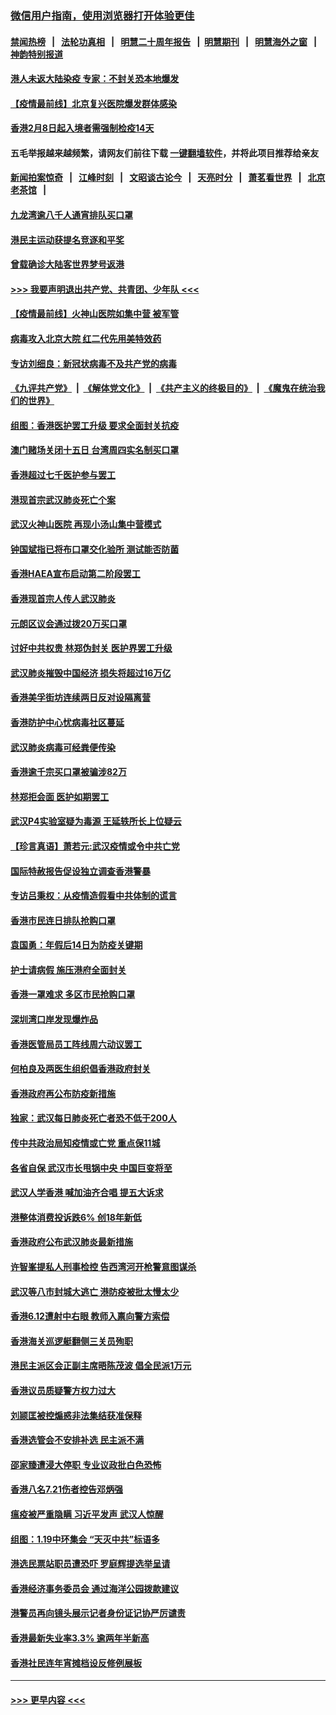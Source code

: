 ### [微信用户指南，使用浏览器打开体验更佳](https://github.com/gfw-breaker/banned-news1/blob/master/indexes/wechat-guide.md?t=0)
#### [禁闻热榜](热点新闻.md?t=0)  &nbsp;&nbsp;|&nbsp;&nbsp; [法轮功真相](https://github.com/gfw-breaker/truth/blob/master/README.md?t=0) &nbsp;&nbsp;|&nbsp;&nbsp; [明慧二十周年报告](https://github.com/gfw-breaker/mh-reports/blob/master/README.md?t=0) &nbsp;&nbsp;|&nbsp;&nbsp;[明慧期刊](https://github.com/gfw-breaker/mh-qikan) &nbsp;&nbsp;|&nbsp;&nbsp; [明慧海外之窗](https://github.com/gfw-breaker/mh-news/blob/master/README.md?t=0) &nbsp;&nbsp;|&nbsp;&nbsp; [神韵特别报道](https://github.com/gfw-breaker/mh-news/blob/master/shenyun.md?t=0)
#### [港人未返大陆染疫 专家：不封关恐本地爆发](../pages/nsc415/n11848021.md?t=02070455) 
#### [【疫情最前线】北京复兴医院爆发群体感染](../pages/nsc415/n11847626.md?t=02070455) 
#### [香港2月8日起入境者需强制检疫14天](../pages/nsc415/n11847658.md?t=02070455) 
#### 五毛举报越来越频繁，请网友们前往下载 [一键翻墙软件](https://github.com/gfw-breaker/ssr-accounts)，并将此项目推荐给亲友
#### [新闻拍案惊奇](https://github.com/gfw-breaker/banned-news1/blob/master/pages/link4.md) &nbsp;&nbsp;|&nbsp;&nbsp; [江峰时刻](https://github.com/gfw-breaker/banned-news1/blob/master/pages/link4.md) &nbsp;&nbsp;|&nbsp;&nbsp; [文昭谈古论今](https://github.com/gfw-breaker/banned-news1/blob/master/pages/link4.md) &nbsp;&nbsp;|&nbsp;&nbsp; [天亮时分](https://github.com/gfw-breaker/banned-news1/blob/master/pages/link4.md) &nbsp;&nbsp;|&nbsp;&nbsp; [萧茗看世界](https://github.com/gfw-breaker/banned-news1/blob/master/pages/link4.md) &nbsp;&nbsp;|&nbsp;&nbsp; [北京老茶馆](https://github.com/gfw-breaker/banned-news1/blob/master/pages/link4.md) &nbsp;&nbsp;|&nbsp;&nbsp; 
#### [九龙湾逾八千人通宵排队买口罩](../pages/nsc415/n11847647.md?t=02070455) 
#### [港民主运动获提名竞逐和平奖](../pages/nsc415/n11847633.md?t=02070455) 
#### [曾载确诊大陆客世界梦号返港](../pages/nsc415/n11847608.md?t=02070455) 
#### [>>> 我要声明退出共产党、共青团、少年队 <<<](https://github.com/begood0513/goodnews/blob/master/quit/letter.md) 
#### [【疫情最前线】火神山医院如集中营 被军管](../pages/nsc415/n11847524.md?t=02070455) 
#### [病毒攻入北京大院 红二代先用美特效药](../pages/nsc415/n11847427.md?t=02070455) 
#### [专访刘细良：新冠状病毒不及共产党的病毒](../pages/nsc415/n11847164.md?t=02070455) 
#### [《九评共产党》](https://github.com/begood0513/9ping.md/blob/master/README.md) &nbsp;|&nbsp; [《解体党文化》](../../../../jtdwh.md/blob/master/README.md)  &nbsp;|&nbsp; [《共产主义的终极目的》](../../../../gczydzjmd.md/blob/master/README.md) &nbsp;|&nbsp; [《魔鬼在统治我们的世界》](../../../../mgztzwmdsj.md/blob/master/README.md) 
#### [组图：香港医护罢工升级 要求全面封关抗疫](../pages/nsc415/n11844107.md?t=02070455) 
#### [澳门赌场关闭十五日 台湾周四实名制买口罩](../pages/nsc415/n11845083.md?t=02070455) 
#### [香港超过七千医护参与罢工](../pages/nsc415/n11845051.md?t=02070455) 
#### [港现首宗武汉肺炎死亡个案](../pages/nsc415/n11844998.md?t=02070455) 
#### [武汉火神山医院 再现小汤山集中营模式](../pages/nsc415/n11844763.md?t=02070455) 
#### [钟国斌指已将布口罩交化验所 测试能否防菌](../pages/nsc415/n11842783.md?t=02070455) 
#### [香港HAEA宣布启动第二阶段罢工](../pages/nsc415/n11842723.md?t=02070455) 
#### [香港现首宗人传人武汉肺炎](../pages/nsc415/n11842766.md?t=02070455) 
#### [元朗区议会通过拨20万买口罩](../pages/nsc415/n11842754.md?t=02070455) 
#### [讨好中共权贵 林郑伪封关 医护界罢工升级](../pages/nsc415/n11842359.md?t=02070455) 
#### [武汉肺炎摧毁中国经济 损失将超过16万亿](../pages/nsc415/n11839723.md?t=02070455) 
#### [香港美孚街坊连续两日反对设隔离营](../pages/nsc415/n11839962.md?t=02070455) 
#### [香港防护中心忧病毒社区蔓延](../pages/nsc415/n11839933.md?t=02070455) 
#### [武汉肺炎病毒可经粪便传染](../pages/nsc415/n11839939.md?t=02070455) 
#### [香港逾千宗买口罩被骗涉82万](../pages/nsc415/n11839914.md?t=02070455) 
#### [林郑拒会面 医护如期罢工](../pages/nsc415/n11839892.md?t=02070455) 
#### [武汉P4实验室疑为毒源 王延轶所长上位疑云](../pages/nsc415/n11835543.md?t=02070455) 
#### [【珍言真语】萧若元:武汉疫情或令中共亡党](../pages/nsc415/n11829394.md?t=02070455) 
#### [国际特赦报告促设独立调查香港警暴](../pages/nsc415/n11833845.md?t=02070455) 
#### [专访吕秉权：从疫情造假看中共体制的谎言](../pages/nsc415/n11833813.md?t=02070455) 
#### [香港市民连日排队抢购口罩](../pages/nsc415/n11833794.md?t=02070455) 
#### [袁国勇：年假后14日为防疫关键期](../pages/nsc415/n11831088.md?t=02070455) 
#### [护士请病假 施压港府全面封关](../pages/nsc415/n11831030.md?t=02070455) 
#### [香港一罩难求 多区市民抢购口罩](../pages/nsc415/n11831002.md?t=02070455) 
#### [深圳湾口岸发现爆炸品](../pages/nsc415/n11828802.md?t=02070455) 
#### [香港医管局员工阵线周六动议罢工](../pages/nsc415/n11828762.md?t=02070455) 
#### [何柏良及两医生组织倡香港政府封关](../pages/nsc415/n11828749.md?t=02070455) 
#### [香港政府再公布防疫新措施](../pages/nsc415/n11828716.md?t=02070455) 
#### [独家：武汉每日肺炎死亡者恐不低于200人](../pages/nsc415/n11828240.md?t=02070455) 
#### [传中共政治局知疫情或亡党 重点保11城](../pages/nsc415/n11828145.md?t=02070455) 
#### [各省自保 武汉市长甩锅中央 中国巨变将至](../pages/nsc415/n11828021.md?t=02070455) 
#### [武汉人学香港 喊加油齐合唱 提五大诉求](../pages/nsc415/n11827046.md?t=02070455) 
#### [港整体消费投诉跌6% 创18年新低](../pages/nsc415/n11817280.md?t=02070455) 
#### [香港政府公布武汉肺炎最新措施](../pages/nsc415/n11817152.md?t=02070455) 
#### [许智峯提私人刑事检控 告西湾河开枪警意图谋杀](../pages/nsc415/n11817132.md?t=02070455) 
#### [武汉等八市封城大逃亡 港防疫被批太慢太少](../pages/nsc415/n11817058.md?t=02070455) 
#### [香港6.12遭射中右眼 教师入禀向警方索偿](../pages/nsc415/n11814678.md?t=02070455) 
#### [香港海关巡逻艇翻侧三关员殉职](../pages/nsc415/n11814604.md?t=02070455) 
#### [港民主派区会正副主席晤陈茂波 倡全民派1万元](../pages/nsc415/n11814582.md?t=02070455) 
#### [香港议员质疑警方权力过大](../pages/nsc415/n11814560.md?t=02070455) 
#### [刘颕匡被控煽惑非法集结获准保释](../pages/nsc415/n11811727.md?t=02070455) 
#### [香港选管会不安排补选 民主派不满](../pages/nsc415/n11811691.md?t=02070455) 
#### [邵家臻遭浸大停职 专业议政批白色恐怖](../pages/nsc415/n11811670.md?t=02070455) 
#### [香港八名7.21伤者控告邓炳强](../pages/nsc415/n11811623.md?t=02070455) 
#### [瘟疫被严重隐瞒 习近平发声 武汉人惊醒](../pages/nsc415/n11811186.md?t=02070455) 
#### [组图：1.19中环集会 “天灭中共”标语多](../pages/nsc415/n11809514.md?t=02070455) 
#### [港选民票站职员遭恐吓 罗庭辉提选举呈请](../pages/nsc415/n11808914.md?t=02070455) 
#### [香港经济事务委员会 通过海洋公园拨款建议](../pages/nsc415/n11808906.md?t=02070455) 
#### [港警员再向镜头展示记者身份证记协严厉谴责](../pages/nsc415/n11808888.md?t=02070455) 
#### [香港最新失业率3.3% 逾两年半新高](../pages/nsc415/n11808887.md?t=02070455) 
#### [香港社民连年宵摊档设反修例展板](../pages/nsc415/n11808857.md?t=02070455) 

----
#### [ >>> 更早内容 <<< ](../indexes/nsc415-earlier.md)
